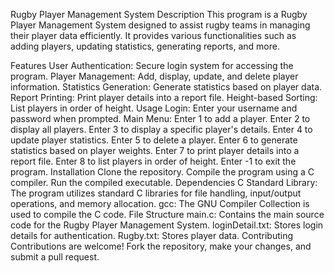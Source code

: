 Rugby Player Management System
Description
This program is a Rugby Player Management System designed to assist rugby teams in managing their player data efficiently. It provides various functionalities such as adding players, updating statistics, generating reports, and more.

Features
User Authentication: Secure login system for accessing the program.
Player Management: Add, display, update, and delete player information.
Statistics Generation: Generate statistics based on player data.
Report Printing: Print player details into a report file.
Height-based Sorting: List players in order of height.
Usage
Login: Enter your username and password when prompted.
Main Menu:
Enter 1 to add a player.
Enter 2 to display all players.
Enter 3 to display a specific player's details.
Enter 4 to update player statistics.
Enter 5 to delete a player.
Enter 6 to generate statistics based on player weights.
Enter 7 to print player details into a report file.
Enter 8 to list players in order of height.
Enter -1 to exit the program.
Installation
Clone the repository.
Compile the program using a C compiler.
Run the compiled executable.
Dependencies
C Standard Library: The program utilizes standard C libraries for file handling, input/output operations, and memory allocation.
gcc: The GNU Compiler Collection is used to compile the C code.
File Structure
main.c: Contains the main source code for the Rugby Player Management System.
loginDetail.txt: Stores login details for authentication.
Rugby.txt: Stores player data.
Contributing
Contributions are welcome! Fork the repository, make your changes, and submit a pull request.
